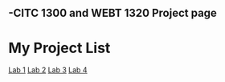 ## -CITC 1300 and WEBT 1320 Project page

<h1>My Project List</h1>

<a href="lab1/index.html" target="_blank">Lab 1</a> 
<a href="lab2/index.html" target="_blank">Lab 2</a> 
<a href="lab3/index.html" target="_blank">Lab 3</a>
<a href="lab4/index.html" target="_blank">Lab 4</a>